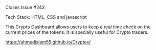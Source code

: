 Closes Issue #243

Tech Stack: HTML, CSS and javascript

This Crypto Dashboard allows users to keep a real time check on the current prices of the tokens.
It is specially useful for Crypto traders.

https://ahmedislam55.github.io/Cryptex/
